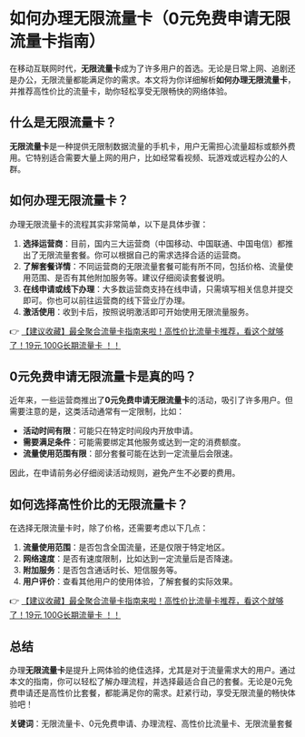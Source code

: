 # 如何办理无限流量卡（0元免费申请无限流量卡指南）

在移动互联网时代，**无限流量卡**成为了许多用户的首选。无论是日常上网、追剧还是办公，无限流量都能满足你的需求。本文将为你详细解析**如何办理无限流量卡**，并推荐高性价比的流量卡，助你轻松享受无限畅快的网络体验。

## 什么是无限流量卡？

**无限流量卡**是一种提供无限制数据流量的手机卡，用户无需担心流量超标或额外费用。它特别适合需要大量上网的用户，比如经常看视频、玩游戏或远程办公的人群。

## 如何办理无限流量卡？

办理无限流量卡的流程其实非常简单，以下是具体步骤：

1. **选择运营商**：目前，国内三大运营商（中国移动、中国联通、中国电信）都推出了无限流量套餐。你可以根据自己的需求选择合适的运营商。
2. **了解套餐详情**：不同运营商的无限流量套餐可能有所不同，包括价格、流量使用范围、是否有其他附加服务等。建议仔细阅读套餐说明。
3. **在线申请或线下办理**：大多数运营商支持在线申请，只需填写相关信息并提交即可。你也可以前往运营商的线下营业厅办理。
4. **激活使用**：收到卡后，按照说明激活即可开始使用无限流量服务。

👉 [【建议收藏】最全聚合流量卡指南来啦！高性价比流量卡推荐，看这个就够了！19元 100G长期流量卡 ！！](https://bit.ly/Liuliangka)

## 0元免费申请无限流量卡是真的吗？

近年来，一些运营商推出了**0元免费申请无限流量卡**的活动，吸引了许多用户。但需要注意的是，这类活动通常有一定限制，比如：

- **活动时间有限**：可能只在特定时间段内开放申请。
- **需要满足条件**：可能需要绑定其他服务或达到一定的消费额度。
- **流量使用范围有限**：部分套餐可能在达到一定流量后会限速。

因此，在申请前务必仔细阅读活动规则，避免产生不必要的费用。

## 如何选择高性价比的无限流量卡？

在选择无限流量卡时，除了价格，还需要考虑以下几点：

1. **流量使用范围**：是否包含全国流量，还是仅限于特定地区。
2. **网络速度**：是否有速度限制，比如达到一定流量后是否降速。
3. **附加服务**：是否包含通话时长、短信服务等。
4. **用户评价**：查看其他用户的使用体验，了解套餐的实际效果。

👉 [【建议收藏】最全聚合流量卡指南来啦！高性价比流量卡推荐，看这个就够了！19元 100G长期流量卡 ！！](https://bit.ly/Liuliangka)

## 总结

办理**无限流量卡**是提升上网体验的绝佳选择，尤其是对于流量需求大的用户。通过本文的指南，你可以轻松了解办理流程，并选择最适合自己的套餐。无论是0元免费申请还是高性价比套餐，都能满足你的需求。赶紧行动，享受无限流量的畅快体验吧！

**关键词**：无限流量卡、0元免费申请、办理流程、高性价比流量卡、无限流量套餐